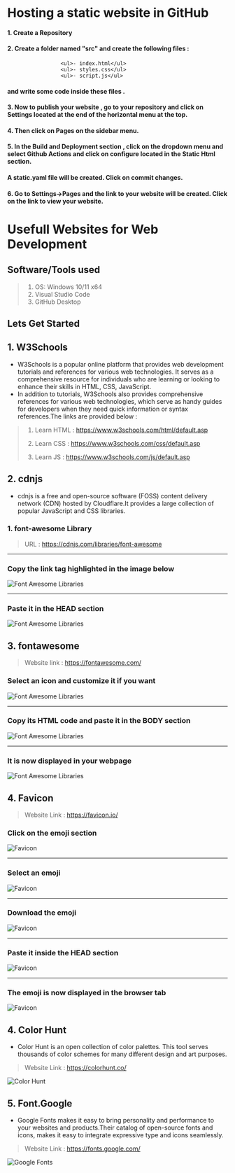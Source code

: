 #  Hosting a static website in GitHub 

#### 1. Create a Repository

#### 2. Create a folder named "src" and create the following files :
                     <ul>- index.html</ul> 
                     <ul>- styles.css</ul>
                     <ul>- script.js</ul>

 ####    and write some code inside these files .
                        

#### 3. Now to publish your website , go to your repository and click on Settings located at the end of the horizontal menu at the top.

#### 4. Then click on Pages on the sidebar menu.

#### 5. In the Build and Deployment section , click on the dropdown menu and select Github Actions and click on configure located in the Static Html section. 

####   A static.yaml file will be created. Click on commit changes.

#### 6. Go to Settings->Pages and the link to your website will be created. Click on the link to view your website.   

# Usefull Websites for Web Development  

## Software/Tools used

> 1. OS: Windows 10/11 x64
> 2. Visual Studio Code
> 3. GitHub Desktop

## Lets Get Started

## 1. W3Schools  

- W3Schools is a popular online platform that provides web development tutorials and references for various web technologies. It serves as a comprehensive resource for individuals who are learning or looking to enhance their skills in HTML, CSS, JavaScript.
- In addition to tutorials, W3Schools also provides comprehensive references for various web technologies, which serve as handy guides for developers when they need quick information or syntax references.The links are provided below :

> 1. Learn HTML : <https://www.w3schools.com/html/default.asp>
>
> 2. Learn CSS : <https://www.w3schools.com/css/default.asp>
>
> 3. Learn JS : <https://www.w3schools.com/js/default.asp>

## 2. cdnjs

- cdnjs is a free and open-source software (FOSS) content delivery network (CDN) hosted by Cloudflare.It provides a large collection of popular  JavaScript and CSS libraries.

### 1. font-awesome Library  

> URL : <https://cdnjs.com/libraries/font-awesome>  

---

### Copy the link tag highlighted in the image below

![Font Awesome Libraries](documentation/images/font-awesome-lib.PNG)  

---

### Paste it in the HEAD section  

![Font Awesome Libraries](documentation/images/font-awesome-link-tag.PNG)

## 3. fontawesome

> Website link : <https://fontawesome.com/>

### Select an icon and customize it if you want  

![Font Awesome Libraries](documentation/images/fa-icon.PNG)  

---

### Copy its HTML code and paste it in the BODY section  

![Font Awesome Libraries](documentation/images/fa-icon-code.PNG)  

---

### It is now displayed in your webpage  

![Font Awesome Libraries](documentation/images/fa-icon-display.PNG)  

## 4. Favicon

> Website Link : <https://favicon.io/>  

### Click on the emoji section

![Favicon](documentation/images/favicon1.PNG)  

---

### Select an emoji

![Favicon](documentation/images/favicon2.PNG)  

---

### Download the emoji

![Favicon](documentation/images/favicon3.PNG)  

---

### Paste it inside the HEAD section

![Favicon](documentation/images/favicon4.PNG)  

---

### The emoji is now displayed in the browser tab  

![Favicon](documentation/images/favicon5.png)

## 4. Color Hunt  

- Color Hunt is an open collection of color palettes. This tool serves thousands of color schemes for many different design and art purposes.

> Website Link : <https://colorhunt.co/>

![Color Hunt](documentation/images/color-hunt.PNG)

## 5. Font.Google  

- Google Fonts makes it easy to bring personality and performance to your websites and products.Their catalog of open-source fonts and icons, makes it easy to integrate expressive type and icons seamlessly.

> Website Link :  <https://fonts.google.com/>

![Google Fonts](documentation/images/google-fonts.PNG)
